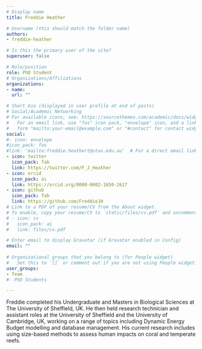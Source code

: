 ```yaml
---
# Display name
title: Freddie Heather

# Username (this should match the folder name)
authors:
- freddie-heather

# Is this the primary user of the site?
superuser: false

# Role/position
role: PhD Student
# Organizations/Affiliations
organizations:
- name: 
  url: ""

# Short bio (displayed in user profile at end of posts)
# Social/Academic Networking
# For available icons, see: https://sourcethemes.com/academic/docs/widgets/#icons
#   For an email link, use "fas" icon pack, "envelope" icon, and a link in the
#   form "mailto:your-email@example.com" or "#contact" for contact widget.
social:
#- icon: envelope
#icon_pack: fas
#link: 'mailto:freddie.heathert@utas.edu.au'  # For a direct email link, use "mailto:test@example.org".
- icon: twitter
  icon_pack: fab
  link: https://twitter.com/F_J_Heather
- icon: orcid
  icon_pack: ai
  link: https://orcid.org/0000-0002-1650-2617
- icon: github
  icon_pack: fab
  link: https://github.com/FreddieJH
# Link to a PDF of your resume/CV from the About widget.
# To enable, copy your resume/CV to `static/files/cv.pdf` and uncomment the lines below.  
# - icon: cv
#   icon_pack: ai
#   link: files/cv.pdf

# Enter email to display Gravatar (if Gravatar enabled in Config)
email: ""
  
# Organizational groups that you belong to (for People widget)
#   Set this to `[]` or comment out if you are not using People widget.  
user_groups:
- Team
#- PhD Students

---
```


Freddie completed his Undergraduate and Masters in Biological Sciences at The University of Sheffield, UK. He then held research technician and assistant roles at the University of Sheffield and the University of Cambridge, UK, working on a range of topics including Dynamic Energy Budget modelling and database management. His current research includes using size-based methods to assess human impacts on coral and temperate reefs.

